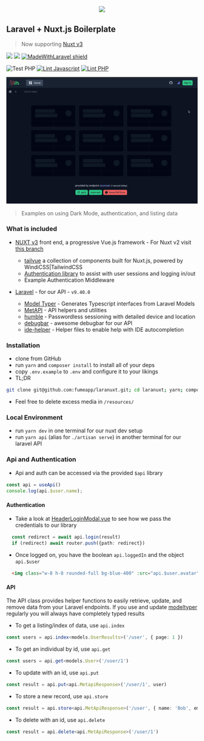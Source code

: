 <p align="center">
  <img src="https://raw.githubusercontent.com/fumeapp/laranuxt/main/resources/laranuxt.png" width="200" />
</p>

## Laravel + Nuxt.js Boilerplate

> Now supporting [Nuxt v3](https://nuxt.com)


[![](https://img.shields.io/badge/nuxt.js-v3-04C690.svg)](https://nuxt.com)
[![](https://img.shields.io/badge/Laravel-v9.40.0-ff2e21.svg)](https://laravel.com)
[![MadeWithLaravel shield](https://madewithlaravel.com/storage/repo-shields/3372-shield.svg)](https://madewithlaravel.com/p/laranuxt/shield-link)

![Test PHP](https://github.com/fumeapp/laranuxt/workflows/Test%20PHP/badge.svg)
[![Lint Javascript](https://github.com/fumeapp/laranuxt/actions/workflows/lint-js.yml/badge.svg)](https://github.com/fumeapp/laranuxt/actions/workflows/lint-js.yml)
[![Lint PHP](https://github.com/fumeapp/laranuxt/actions/workflows/lint-php.yml/badge.svg)](https://github.com/fumeapp/laranuxt/actions/workflows/lint-php.yml)

![](resources/laranuxt.gif?raw=true)

> Examples on using Dark Mode, authentication, and listing data

### What is included

* [NUXT v3](https://nuxt.com) front end, a progressive Vue.js framework - For Nuxt v2 visit [this branch](https://github.com/fumeapp/laranuxt/tree/nuxt2)
  * [tailvue](https://github.com/fumeapp/tailvue) a collection of components built for Nuxt.js, powered by WindiCSS|TailwindCSS
  * [Authentication library](https://github.com/fumeapp/laranuxt#api-and-authentication) to assist with user sessions and logging in/out
  * Example Authentication Middleware

* [Laravel](https://laravel.com) - for our API - `v9.40.0`
  * [Model Typer](https://github.com/fumeapp/modeltyper) - Generates Typescript interfaces from Laravel Models 
  * [MetAPI](https://github.com/fumeapp/metapi) - API helpers and utilities
  * [humble](https://github.com/fumeapp/humble) - Passwordless sessioning with detailed device and location
  * [debugbar](https://github.com/barryvdh/laravel-debugbar) - awesome debugbar for our API
  * [ide-helper](https://github.com/barryvdh/laravel-ide-helper) - Helper files to enable help with IDE autocompletion

### Installation

* clone from GitHub
* run `yarn` and `composer install` to install all of your deps
* copy `.env.example` to `.env` and configure it to your likings
* TL;DR
 ```bash
git clone git@github.com:fumeapp/laranuxt.git; cd laranuxt; yarn; composer install; cp .env.example .env;
 ```
* Feel free to delete excess media in  `/resources/`


### Local Environment
* run `yarn dev` in one terminal for our nuxt dev setup
* run `yarn api` (alias for `./artisan serve`) in another terminal for our laravel API

### Api and Authentication

* Api and auth can be accessed via the provided `$api` library

```ts
const api = useApi()
console.log(api.$user.name);
```

#### Authentication

* Take a look at [HeaderLoginModal.vue](https://github.com/fumeapp/laranuxt/blob/main/client/components/header/HeaderLoginModal.vue#L143) to see how we pass the credentials to our library
```ts
  const redirect = await api.login(result)
  if (redirect) await router.push({path: redirect})
```
* Once logged on, you have the boolean `api.loggedIn` and the object `api.$user`
```html
  <img class="w-8 h-8 rounded-full bg-blue-400" :src="api.$user.avatar" alt="User Avatar">
```

#### API
The API class provides helper functions to easily retrieve, update, and remove data from your Laravel endpoints.  If you use and update [modeltyper](https://github.com/fumeapp/modeltyper) regularly you will always have completely typed results

* To get a listing/index of data, use `api.index`
```ts
const users = api.index<models.UserResults>('/user', { page: 1 })
```

* To get an individual by id, use `api.get`
```ts
const users = api.get<models.User>('/user/1')
```

* To update with an id, use `api.put`
```ts
const result = api.put<api.MetapiResponse>('/user/1', user)
```

* To store a new record, use `api.store`
```ts
const result = api.store<api.MetApiResponse>('/user', { name: 'Bob', email: 'bob@mail.com' })
```

* To delete with an id, use `api.delete`
```ts
const result = api.delete<api.MetApiResponse>('/user/1')
```
